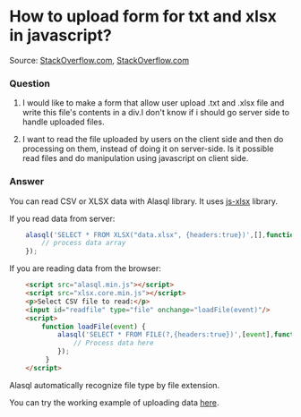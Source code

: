 # How to upload form for txt and xlsx in javascript?

Source: [StackOverflow.com](http://stackoverflow.com/questions/19211193/upload-form-for-txt-and-xlsx-in-javascript/27656225#27656225), [StackOverflow.com](http://stackoverflow.com/questions/5867675/how-can-you-read-excel-2007-file-xlsx-using-javascript-vbscript/27656359#27656359)

### Question

1. I would like to make a form that allow user upload .txt and .xlsx file and write this file's contents in a div.I don't know if i should go server side to handle uploaded files.

1. I want to read the file uploaded by users on the client side and then do processing on them, instead of doing it on server-side. Is it possible read files and do manipulation using javascript on client side.
### Answer

You can read CSV or XLSX data with Alasql library. It uses [js-xlsx](js-xlsx) library.

If you read data from server:
```js
    alasql('SELECT * FROM XLSX("data.xlsx", {headers:true})',[],function(data){
        // process data array
    });
```
If you are reading data from the browser:
```html
    <script src="alasql.min.js"></script>
    <script src="xlsx.core.min.js"></script>
    <p>Select CSV file to read:</p>
    <input id="readfile" type="file" onchange="loadFile(event)"/>
    <script>
        function loadFile(event) {
	        alasql('SELECT * FROM FILE(?,{headers:true})',[event],function(data){
		        // Process data here
	        });
         }
    </script>
```

Alasql automatically recognize file type by file extension.

You can try the working example of uploading data [here](http://alasql.org/demo/008file/).
